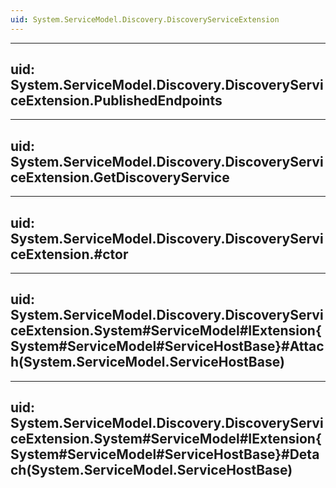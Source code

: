```yaml
---
uid: System.ServiceModel.Discovery.DiscoveryServiceExtension
---
```


---
uid: System.ServiceModel.Discovery.DiscoveryServiceExtension.PublishedEndpoints
---

---
uid: System.ServiceModel.Discovery.DiscoveryServiceExtension.GetDiscoveryService
---

---
uid: System.ServiceModel.Discovery.DiscoveryServiceExtension.#ctor
---

---
uid: System.ServiceModel.Discovery.DiscoveryServiceExtension.System#ServiceModel#IExtension{System#ServiceModel#ServiceHostBase}#Attach(System.ServiceModel.ServiceHostBase)
---

---
uid: System.ServiceModel.Discovery.DiscoveryServiceExtension.System#ServiceModel#IExtension{System#ServiceModel#ServiceHostBase}#Detach(System.ServiceModel.ServiceHostBase)
---
